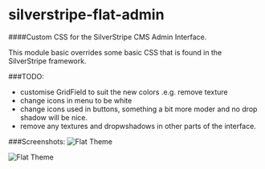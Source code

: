 # silverstripe-flat-admin
####Custom CSS for the SilverStripe CMS Admin Interface.

This module basic overrides some basic CSS that is found in the SilverStripe framework.

###TODO:
- customise GridField to suit the new colors .e.g. remove texture
- change icons in menu to be white
- change icons used in buttons, something a bit more moder and no drop shadow will be nice.
- remove any textures and dropwshadows in other parts of the interface.

###Screenshots:
![Flat Theme](http://i.imgur.com/Old4ppO.png "Flat Theme")

![Flat Theme](http://i.imgur.com/NSIiNaw.png "Flat Theme")
